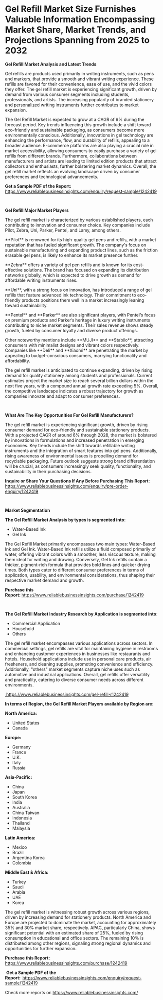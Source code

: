 <p><h1>Gel Refill Market Size Furnishes Valuable Information Encompassing Market Share, Market Trends, and Projections Spanning from 2025 to 2032</h1></p><p><strong>Gel Refill Market Analysis and Latest Trends</strong></p>
<p><p>Gel refills are products used primarily in writing instruments, such as pens and markers, that provide a smooth and vibrant writing experience. These refills are favored for their convenience, ease of use, and the vivid colors they offer. The gel refill market is experiencing significant growth, driven by demand from various consumer segments including students, professionals, and artists. The increasing popularity of branded stationery and personalized writing instruments further contributes to market expansion.</p><p>The Gel Refill Market is expected to grow at a CAGR of 9% during the forecast period. Key trends influencing this growth include a shift toward eco-friendly and sustainable packaging, as consumers become more environmentally conscious. Additionally, innovations in gel technology are enhancing the performance, flow, and durability of refills, appealing to a broader audience. E-commerce platforms are also playing a crucial role in market accessibility, allowing consumers to easily purchase a variety of gel refills from different brands. Furthermore, collaborations between manufacturers and artists are leading to limited edition products that attract collectors and enthusiasts, further bolstering market dynamics. Overall, the gel refill market reflects an evolving landscape driven by consumer preferences and technological advancements.</p></p>
<p><strong>Get a Sample PDF of the Report:&nbsp;</strong> <a href="https://www.reliablebusinessinsights.com/enquiry/request-sample/1242419?utm_campaign=3113&utm_medium=2&utm_source=Github&utm_content=ia&utm_term=05042025&utm_id=gel-refill">https://www.reliablebusinessinsights.com/enquiry/request-sample/1242419</a></p>
<p>&nbsp;</p>
<p><strong>Gel Refill Major Market Players</strong></p>
<p><p>The gel refill market is characterized by various established players, each contributing to innovation and consumer choice. Key companies include Pilot, Zebra, Uni, Parker, Pentel, and Lamy, among others. </p><p>**Pilot** is renowned for its high-quality gel pens and refills, with a market reputation that has fueled significant growth. The company's focus on sustainable manufacturing and expanding product lines, such as the friction erasable gel pens, is likely to enhance its market presence further.</p><p>**Zebra** offers a variety of gel pen refills and is known for its cost-effective solutions. The brand has focused on expanding its distribution networks globally, which is expected to drive growth as demand for affordable writing instruments rises.</p><p>**Uni**, with a strong focus on innovation, has introduced a range of gel refills that feature advanced ink technology. Their commitment to eco-friendly products positions them well in a market increasingly leaning toward sustainability.</p><p>**Pentel** and **Parker** are also significant players, with Pentel's focus on premium products and Parker’s heritage in luxury writing instruments contributing to niche market segments. Their sales revenue shows steady growth, fueled by consumer loyalty and diverse product offerings.</p><p>Other noteworthy mentions include **MUJI** and **Stabilo**, attracting consumers with minimalist designs and vibrant colors respectively. Companies like **Deli** and **Xiaomi** are penetrating the market by appealing to budget-conscious consumers, marrying functionality and affordability.</p><p>The gel refill market is anticipated to continue expanding, driven by rising demand for quality stationery among students and professionals. Current estimates project the market size to reach several billion dollars within the next five years, with a compound annual growth rate exceeding 5%. Overall, the competitive landscape indicates a robust trajectory for growth as companies innovate and adapt to consumer preferences.</p></p>
<p>&nbsp;</p>
<p><strong>What Are The Key Opportunities For Gel Refill Manufacturers?</strong></p>
<p><p>The gel refill market is experiencing significant growth, driven by rising consumer demand for eco-friendly and sustainable stationery products. With a projected CAGR of around 6% through 2028, the market is bolstered by innovations in formulations and increased penetration in emerging economies. Key trends include the shift towards refillable writing instruments and the integration of smart features into gel pens. Additionally, rising awareness of environmental issues is propelling demand for recyclable packaging. Future outlook suggests strong brand differentiation will be crucial, as consumers increasingly seek quality, functionality, and sustainability in their purchasing decisions.</p></p>
<p><strong>Inquire or Share Your Questions If Any Before Purchasing This Report:</strong> <a href="https://www.reliablebusinessinsights.com/enquiry/pre-order-enquiry/1242419?utm_campaign=3113&utm_medium=2&utm_source=Github&utm_content=ia&utm_term=05042025&utm_id=gel-refill">https://www.reliablebusinessinsights.com/enquiry/pre-order-enquiry/1242419</a></p>
<p>&nbsp;</p>
<p><strong>Market Segmentation</strong></p>
<p><strong>The Gel Refill Market Analysis by types is segmented into:</strong></p>
<p><ul><li>Water-Based Ink</li><li>Gel Ink</li></ul></p>
<p><p>The Gel Refill Market primarily encompasses two main types: Water-Based Ink and Gel Ink. Water-Based Ink refills utilize a fluid composed primarily of water, offering vibrant colors with a smoother, less viscous texture, making them ideal for writing and drawing. Conversely, Gel Ink refills contain a thicker, pigment-rich formula that provides bold lines and quicker drying times. Both types cater to different consumer preferences in terms of application, usability, and environmental considerations, thus shaping their respective market demand and growth.</p></p>
<p><strong>Purchase this Report:&nbsp;</strong><a href="https://www.reliablebusinessinsights.com/purchase/1242419?utm_campaign=3113&utm_medium=2&utm_source=Github&utm_content=ia&utm_term=05042025&utm_id=gel-refill">https://www.reliablebusinessinsights.com/purchase/1242419</a></p>
<p>&nbsp;</p>
<p><strong>The Gel Refill Market Industry Research by Application is segmented into:</strong></p>
<p><ul><li>Commercial Application</li><li>Household</li><li>Others</li></ul></p>
<p><p>The gel refill market encompasses various applications across sectors. In commercial settings, gel refills are vital for maintaining hygiene in restrooms and enhancing customer experiences in businesses like restaurants and hotels. Household applications include use in personal care products, air fresheners, and cleaning supplies, promoting convenience and efficiency. Additionally, "others" market segments capture niche uses such as automotive and industrial applications. Overall, gel refills offer versatility and practicality, catering to diverse consumer needs across different environments.</p></p>
<p><a href="https://www.reliablebusinessinsights.com/gel-refill-r1242419?utm_campaign=3113&utm_medium=2&utm_source=Github&utm_content=ia&utm_term=05042025&utm_id=gel-refill">&nbsp;https://www.reliablebusinessinsights.com/gel-refill-r1242419</a></p>
<p><strong>In terms of Region, the Gel Refill Market Players available by Region are:</strong></p>
<p>
    <p> <strong> North America: </strong>
        <ul>
            <li>United States</li>
            <li>Canada</li>
        </ul>
        </p> 
    <p> <strong> Europe: </strong>
        <ul>
            <li>Germany</li>
            <li>France</li>
            <li>U.K.</li>
            <li>Italy</li>
            <li>Russia</li>
        </ul>
        </p> 
    <p> <strong> Asia-Pacific: </strong>
        <ul>
            <li>China</li>
            <li>Japan</li>
            <li>South Korea</li>
            <li>India</li>
            <li>Australia</li>
            <li>China Taiwan</li>
            <li>Indonesia</li>
            <li>Thailand</li>
            <li>Malaysia</li>
        </ul>
        </p> 
    <p> <strong> Latin America: </strong>
        <ul>
            <li>Mexico</li>
            <li>Brazil</li>
            <li>Argentina Korea</li>
            <li>Colombia</li>
        </ul>
        </p> 
    <p> <strong> Middle East & Africa: </strong>
        <ul>
            <li>Turkey</li>
            <li>Saudi</li>
            <li>Arabia</li>
            <li>UAE</li>
            <li>Korea</li>
        </ul>
    </p>
    </p>
<p><p>The gel refill market is witnessing robust growth across various regions, driven by increasing demand for stationery products. North America and Europe are projected to dominate the market, accounting for approximately 35% and 30% market share, respectively. APAC, particularly China, shows significant potential with an estimated share of 25%, fueled by rising consumption in educational and office sectors. The remaining 10% is distributed among other regions, signaling strong regional dynamics and opportunities for further expansion.</p></p>
<p><strong>Purchase this Report: </strong><a href="https://www.reliablebusinessinsights.com/purchase/1242419?utm_campaign=3113&utm_medium=2&utm_source=Github&utm_content=ia&utm_term=05042025&utm_id=gel-refill">https://www.reliablebusinessinsights.com/purchase/1242419</a></p>
<p>&nbsp;<strong>Get a Sample PDF of the Report:&nbsp;&nbsp;</strong><a href="https://www.reliablebusinessinsights.com/enquiry/request-sample/1242419?utm_campaign=3113&utm_medium=2&utm_source=Github&utm_content=ia&utm_term=05042025&utm_id=gel-refill">https://www.reliablebusinessinsights.com/enquiry/request-sample/1242419</a></p>
<p><strong></strong></p>
<p>Check more reports on <a href="https://www.reliablebusinessinsights.com/?utm_campaign=3113&utm_medium=2&utm_source=Github&utm_content=ia&utm_term=05042025&utm_id=gel-refill">https://www.reliablebusinessinsights.com/</a></p>